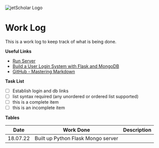 ![jetScholar Logo](./public/assets/jetScholar_logo.png)

# Work Log

This is a work log to keep track of what is being done.

**Useful Links**

- [Run Server](http://localhost:6801)
- [Build a User Login System with Flask and MongoDB](https://www.youtube.com/watch?v=w1STSSumoVk)
- [GitHub - Mastering Markdown](https://guides.github.com/features/mastering-markdown/)


**Task List**
- [ ] Establish login and db links
- [ ] list syntax required (any unordered or ordered list supported)
- [ ] this is a complete item
- [ ] this is an incomplete item

**Tables**

Date | Work Done | Description
---------- | ------------- | -----
18.07.22 | Built up Python Flask Mongo server |
